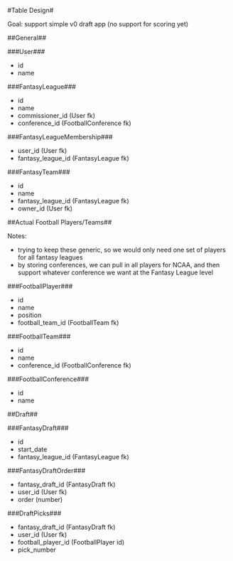 #Table Design#

Goal: support simple v0 draft app (no support for scoring yet)

##General##

###User###

* id
* name

###FantasyLeague###

* id
* name
* commissioner_id (User fk)
* conference_id (FootballConference fk)

###FantasyLeagueMembership###

* user_id (User fk)
* fantasy_league_id (FantasyLeague fk)

###FantasyTeam###

* id
* name
* fantasy_league_id (FantasyLeague fk)
* owner_id (User fk)

##Actual Football Players/Teams##

Notes:

* trying to keep these generic, so we would only need one set of players for all fantasy leagues
* by storing conferences, we can pull in all players for NCAA, and then support whatever conference we want at the Fantasy League level

###FootballPlayer###

* id
* name
* position
* football_team_id (FootballTeam fk)

###FootballTeam###

* id
* name
* conference_id (FootballConference fk)

###FootballConference###

* id
* name

##Draft##

###FantasyDraft###

* id
* start_date
* fantasy_league_id (FantasyLeague fk)

###FantasyDraftOrder###

* fantasy_draft_id (FantasyDraft fk)
* user_id (User fk)
* order (number)

###DraftPicks###

* fantasy_draft_id (FantasyDraft fk)
* user_id (User fk)
* football_player_id (FootballPlayer id)
* pick_number
